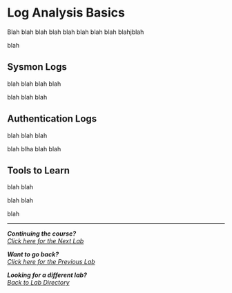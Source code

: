 # Log Analysis Basics

Blah blah blah blah blah blah blah blah
blahjblah

blah

## Sysmon Logs
blah blah blah blah

blah blah
blah

## Authentication Logs
blah blah
blah 

blah blha blah
blah

## Tools to Learn
blah blah

blah blah

blah

***                                                       

<b><i>Continuing the course?</b>
</br>
[Click here for the Next Lab](/courseFiles/toolsAndPlatforms/toolsAndPlatforms.md)</i>

<b><i>Want to go back?</b>
</br>
[Click here for the Previous Lab](/courseFiles/welcome/welcome.md)

<b><i>Looking for a different lab? </b></br>[Back to Lab Directory](/coursenavigation.md)</i>
